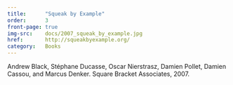 ```yaml
---
title:      "Squeak by Example"
order:      3
front-page: true
img-src:    docs/2007_squeak_by_example.jpg
href:       http://squeakbyexample.org/
category:   Books
---
```

Andrew Black, Stéphane Ducasse, Oscar Nierstrasz, Damien Pollet, Damien Cassou, and Marcus Denker. Square Bracket Associates, 2007.
